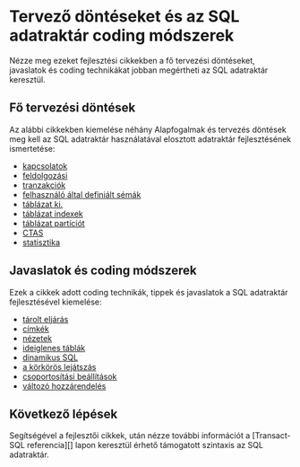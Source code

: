 <properties
   pageTitle="Tervező döntéseket és az SQL adatraktár fejlesztési coding módszerek |} Microsoft Azure"
   description="Fejlesztési fogalmak, tervezés döntések, javaslatok és SQL adatraktár coding technikákat."
   services="sql-data-warehouse"
   documentationCenter="NA"
   authors="jrowlandjones"
   manager="barbkess"
   editor=""/>

<tags
   ms.service="sql-data-warehouse"
   ms.devlang="NA"
   ms.topic="article"
   ms.tgt_pltfrm="NA"
   ms.workload="data-services"
   ms.date="08/16/2016"
   ms.author="jrj;barbkess;sonyama"/>

# <a name="design-decisions-and-coding-techniques-for-sql-data-warehouse"></a>Tervező döntéseket és az SQL adatraktár coding módszerek

Nézze meg ezeket fejlesztési cikkekben a fő tervezési döntéseket, javaslatok és coding technikákat jobban megértheti az SQL adatraktár keresztül.

## <a name="key-design-decisions"></a>Fő tervezési döntések
Az alábbi cikkekben kiemelése néhány Alapfogalmak és tervezés döntések meg kell az SQL adatraktár használatával elosztott adatraktár fejlesztésének ismertetése:

- [kapcsolatok][]
- [feldolgozási][]
- [tranzakciók][]
- [felhasználó által definiált sémák][]
- [táblázat ki.][]
- [táblázat indexek][]
- [táblázat partíciót][]
- [CTAS][]
- [statisztika][]

## <a name="development-recommendations-and-coding-techniques"></a>Javaslatok és coding módszerek
Ezek a cikkek adott coding technikák, tippek és javaslatok a SQL adatraktár fejlesztésével kiemelése:

- [tárolt eljárás][]
- [címkék][]
- [nézetek][]
- [ideiglenes táblák][]
- [dinamikus SQL][]
- [a körkörös lejátszás][]
- [csoportosítási beállítások][]
- [változó hozzárendelés][]

## <a name="next-steps"></a>Következő lépések
Segítségével a fejlesztői cikkek, után nézze további információt a [Transact-SQL referencia][] lapon keresztül érhető támogatott szintaxis az SQL adatraktár.

<!--Image references-->

<!--Article references-->
[feldolgozási]: ./sql-data-warehouse-develop-concurrency.md
[kapcsolatok]: ./sql-data-warehouse-connect-overview.md
[CTAS]: ./sql-data-warehouse-develop-ctas.md
[dinamikus SQL]: ./sql-data-warehouse-develop-dynamic-sql.md
[csoportosítási beállítások]: ./sql-data-warehouse-develop-group-by-options.md
[címkék]: ./sql-data-warehouse-develop-label.md
[a körkörös lejátszás]: ./sql-data-warehouse-develop-loops.md
[statisztika]: ./sql-data-warehouse-tables-statistics.md
[tárolt eljárás]: ./sql-data-warehouse-develop-stored-procedures.md
[táblázat ki.]: ./sql-data-warehouse-tables-distribute.md
[táblázat indexek]: ./sql-data-warehouse-tables-index.md
[táblázat partíciót]: ./sql-data-warehouse-tables-partition.md
[ideiglenes táblák]: ./sql-data-warehouse-tables-temporary.md
[tranzakciók]: ./sql-data-warehouse-develop-transactions.md
[felhasználó által definiált sémák]: ./sql-data-warehouse-develop-user-defined-schemas.md
[változó hozzárendelés]: ./sql-data-warehouse-develop-variable-assignment.md
[nézetek]: ./sql-data-warehouse-develop-views.md
[A Transact-SQL referencia]: ./sql-data-warehouse-overview-reference.md

<!--MSDN references-->
[renaming objects]: https://msdn.microsoft.com/library/mt631611.aspx

<!--Other Web references-->
